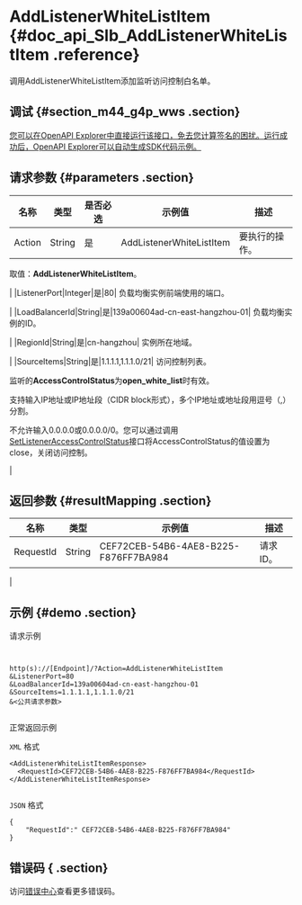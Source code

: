 # AddListenerWhiteListItem {#doc_api_Slb_AddListenerWhiteListItem .reference}

调用AddListenerWhiteListItem添加监听访问控制白名单。

## 调试 {#section_m44_g4p_wws .section}

[您可以在OpenAPI Explorer中直接运行该接口，免去您计算签名的困扰。运行成功后，OpenAPI Explorer可以自动生成SDK代码示例。](https://api.aliyun.com/#product=Slb&api=AddListenerWhiteListItem&type=RPC&version=2014-05-15)

## 请求参数 {#parameters .section}

|名称|类型|是否必选|示例值|描述|
|--|--|----|---|--|
|Action|String|是|AddListenerWhiteListItem| 要执行的操作。

 取值：**AddListenerWhiteListItem**。

 |
|ListenerPort|Integer|是|80| 负载均衡实例前端使用的端口。

 |
|LoadBalancerId|String|是|139a00604ad-cn-east-hangzhou-01| 负载均衡实例的ID。

 |
|RegionId|String|是|cn-hangzhou| 实例所在地域。

 |
|SourceItems|String|是|1.1.1.1,1.1.1.0/21| 访问控制列表。

 监听的**AccessControlStatus**为**open\_white\_list**时有效。

 支持输入IP地址或IP地址段（CIDR block形式），多个IP地址或地址段用逗号（,）分割。

 不允许输入0.0.0.0或0.0.0.0/0。您可以通过调用[SetListenerAccessControlStatus](~~27599~~)接口将AccessControlStatus的值设置为close，关闭访问控制。

 |

## 返回参数 {#resultMapping .section}

|名称|类型|示例值|描述|
|--|--|---|--|
|RequestId|String|CEF72CEB-54B6-4AE8-B225-F876FF7BA984| 请求ID。

 |

## 示例 {#demo .section}

请求示例

``` {#request_demo}


http(s)://[Endpoint]/?Action=AddListenerWhiteListItem
&ListenerPort=80
&LoadBalancerId=139a00604ad-cn-east-hangzhou-01
&SourceItems=1.1.1.1,1.1.1.0/21
&<公共请求参数>
			
```

正常返回示例

`XML` 格式

``` {#xml_return_success_demo}
<AddListenerWhiteListItemResponse>
  <RequestId>CEF72CEB-54B6-4AE8-B225-F876FF7BA984</RequestId>
</AddListenerWhiteListItemResponse>
			
```

`JSON` 格式

``` {#json_return_success_demo}
{
    "RequestId":" CEF72CEB-54B6-4AE8-B225-F876FF7BA984"
}
```

## 错误码 { .section}

访问[错误中心](https://error-center.alibabacloud.com/status/product/Slb)查看更多错误码。

